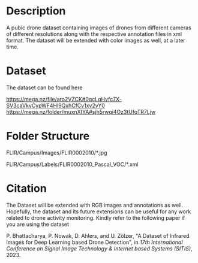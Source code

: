 # Description
A pubic drone dataset containing images of drones from different cameras of different resolutions along with the respective annotation files in xml format. The dataset will be extended with color images as well, at a later time. 

# Dataset
The dataset can be found here

https://mega.nz/file/aro2VZCK#0qcLqHvfc7X-SV3caVkvCypWF4Hl9QxhCfCv1xv2vY0
https://mega.nz/folder/muxnXIYA#sjh5rwqi4Oz3tUfqTR7Ljw

# Folder Structure
FLIR/Campus/Images/FLIR0002010/*.jpg

FLIR/Campus/Labels/FLIR0002010_Pascal_VOC/*.xml

# Citation
The Dataset will be extended with RGB images and annotations as well. Hopefully, the dataset and its future extensions can be useful for any work related to drone activity monitoring. Kindly refer to the following paper if you are using the dataset

P. Bhattacharya, P. Nowak, D. Ahlers, and U. Zölzer, "A Dataset of Infrared Images for Deep Learning based Drone Detection", in _17th International Conference on Signal Image Technology & Internet based Systems (SITIS)_, 2023.
